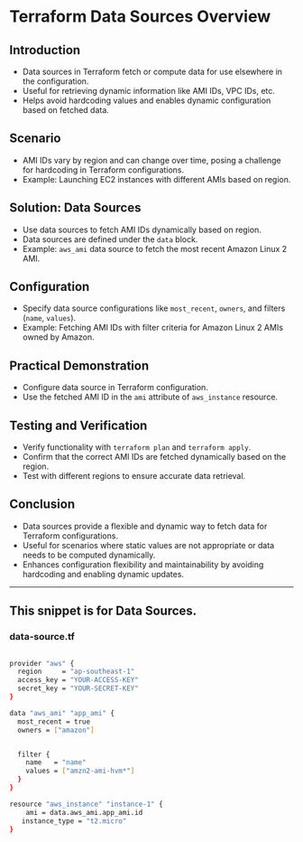 # Terraform Data Sources Overview

## Introduction
- Data sources in Terraform fetch or compute data for use elsewhere in the configuration.
- Useful for retrieving dynamic information like AMI IDs, VPC IDs, etc.
- Helps avoid hardcoding values and enables dynamic configuration based on fetched data.

## Scenario
- AMI IDs vary by region and can change over time, posing a challenge for hardcoding in Terraform configurations.
- Example: Launching EC2 instances with different AMIs based on region.

## Solution: Data Sources
- Use data sources to fetch AMI IDs dynamically based on region.
- Data sources are defined under the `data` block.
- Example: `aws_ami` data source to fetch the most recent Amazon Linux 2 AMI.

## Configuration
- Specify data source configurations like `most_recent`, `owners`, and filters (`name`, `values`).
- Example: Fetching AMI IDs with filter criteria for Amazon Linux 2 AMIs owned by Amazon.

## Practical Demonstration
- Configure data source in Terraform configuration.
- Use the fetched AMI ID in the `ami` attribute of `aws_instance` resource.

## Testing and Verification
- Verify functionality with `terraform plan` and `terraform apply`.
- Confirm that the correct AMI IDs are fetched dynamically based on the region.
- Test with different regions to ensure accurate data retrieval.

## Conclusion
- Data sources provide a flexible and dynamic way to fetch data for Terraform configurations.
- Useful for scenarios where static values are not appropriate or data needs to be computed dynamically.
- Enhances configuration flexibility and maintainability by avoiding hardcoding and enabling dynamic updates.

---

## This snippet is for Data Sources.

### data-source.tf

```sh

provider "aws" {
  region     = "ap-southeast-1"
  access_key = "YOUR-ACCESS-KEY"
  secret_key = "YOUR-SECRET-KEY"
}

data "aws_ami" "app_ami" {
  most_recent = true
  owners = ["amazon"]


  filter {
    name   = "name"
    values = ["amzn2-ami-hvm*"]
  }
}

resource "aws_instance" "instance-1" {
    ami = data.aws_ami.app_ami.id
   instance_type = "t2.micro"
}
```